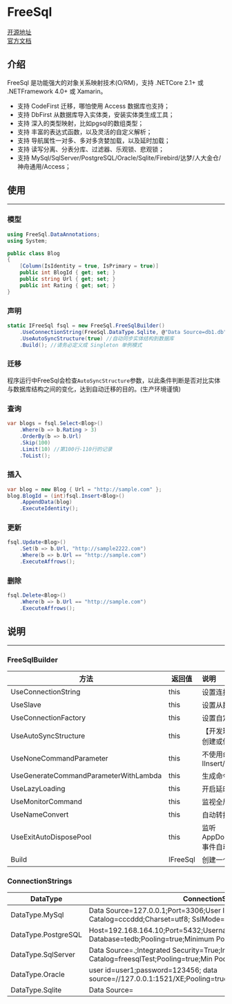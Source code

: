 # FreeSql

[开源地址](https://github.com/dotnetcore/FreeSql)   
[官方文档](https://github.com/dotnetcore/FreeSql/wiki/%E5%85%A5%E9%97%A8)

## 介绍

FreeSql 是功能强大的对象关系映射技术(O/RM)，支持 .NETCore 2.1+ 或 .NETFramework 4.0+ 或 Xamarin。
- 支持 CodeFirst 迁移，哪怕使用 Access 数据库也支持；
- 支持 DbFirst 从数据库导入实体类，安装实体类生成工具；
- 支持 深入的类型映射，比如pgsql的数组类型；
- 支持 丰富的表达式函数，以及灵活的自定义解析；
- 支持 导航属性一对多、多对多贪婪加载，以及延时加载；
- 支持 读写分离、分表分库、过滤器、乐观锁、悲观锁；
- 支持 MySql/SqlServer/PostgreSQL/Oracle/Sqlite/Firebird/达梦/人大金仓/神舟通用/Access；

## 使用
---
### 模型
```csharp
using FreeSql.DataAnnotations;
using System;

public class Blog 
{
    [Column(IsIdentity = true, IsPrimary = true)]
    public int BlogId { get; set; }
    public string Url { get; set; }
    public int Rating { get; set; }
}
```

### 声明
```csharp
static IFreeSql fsql = new FreeSql.FreeSqlBuilder()
    .UseConnectionString(FreeSql.DataType.Sqlite, @"Data Source=db1.db")
    .UseAutoSyncStructure(true) //自动同步实体结构到数据库
    .Build(); //请务必定义成 Singleton 单例模式
```

### 迁移
程序运行中FreeSql会检查`AutoSyncStructure`参数，以此条件判断是否对比实体与数据库结构之间的变化，达到自动迁移的目的。(生产环境谨慎)

### 查询
```csharp
var blogs = fsql.Select<Blog>()
    .Where(b => b.Rating > 3)
    .OrderBy(b => b.Url)
    .Skip(100)
    .Limit(10) //第100行-110行的记录
    .ToList();
```

### 插入
```csharp
var blog = new Blog { Url = "http://sample.com" };
blog.BlogId = (int)fsql.Insert<Blog>()
    .AppendData(blog)
    .ExecuteIdentity();
```

### 更新
```csharp
fsql.Update<Blog>()
    .Set(b => b.Url, "http://sample2222.com")
    .Where(b => b.Url == "http://sample.com")
    .ExecuteAffrows();
```

### 删除
```csharp
fsql.Delete<Blog>()
    .Where(b => b.Url == "http://sample.com")
    .ExecuteAffrows();
```

## 说明
---
### FreeSqlBuilder
| 方法 | 返回值 | 说明 |
| -----| ---- | :---- |
| UseConnectionString | this | 	设置连接串 |
| UseSlave	| this	| 设置从数据库，支持多个| 
| UseConnectionFactory	| this	| 设置自定义数据库连接对象（放弃内置对象连接池技术）| 
| UseAutoSyncStructure	| this	| 【开发环境必备】自动同步实体结构到数据库，程序运行中检查实体创建或修改表结构| 
| UseNoneCommandParameter	| this	| 不使用命令参数化执行，针对 Insert/Update，也可临时使用 IInsert/IUpdate.NoneParameter()| 
| UseGenerateCommandParameterWithLambda	| this	| 生成命令参数化执行，针对 lambda 表达式解析| 
| UseLazyLoading	| this	| 开启延时加载功能| 
| UseMonitorCommand	| this	| 监视全局 SQL 执行前后| 
| UseNameConvert	| this	| 自动转换名称 Entity -> Db| 
| UseExitAutoDisposePool	| this	| 监听 AppDomain.CurrentDomain.ProcessExit/Console.CancelKeyPress 事件自动释放连接池 (默认true)| 
| Build<T>	| IFreeSql<T>	| 创建一个 IFreeSql 对象，注意：单例设计，不要重复创建| 

### ConnectionStrings
| DataType	| ConnectionString| 
| -----| ---- |
| DataType.MySql	| Data Source=127.0.0.1;Port=3306;User ID=root;Password=root; Initial Catalog=cccddd;Charset=utf8; SslMode=none;Min pool size=1| 
| DataType.PostgreSQL	| Host=192.168.164.10;Port=5432;Username=postgres;Password=123456; Database=tedb;Pooling=true;Minimum Pool Size=1| 
| DataType.SqlServer	| Data Source=.;Integrated Security=True;Initial Catalog=freesqlTest;Pooling=true;Min Pool Size=1| 
| DataType.Oracle	| user id=user1;password=123456; data source=//127.0.0.1:1521/XE;Pooling=true;Min Pool Size=1| 
| DataType.Sqlite	| Data Source=||DataDirectory||\document.db; Attachs=xxxtb.db; Pooling=true;Min Pool Size=1 | 
